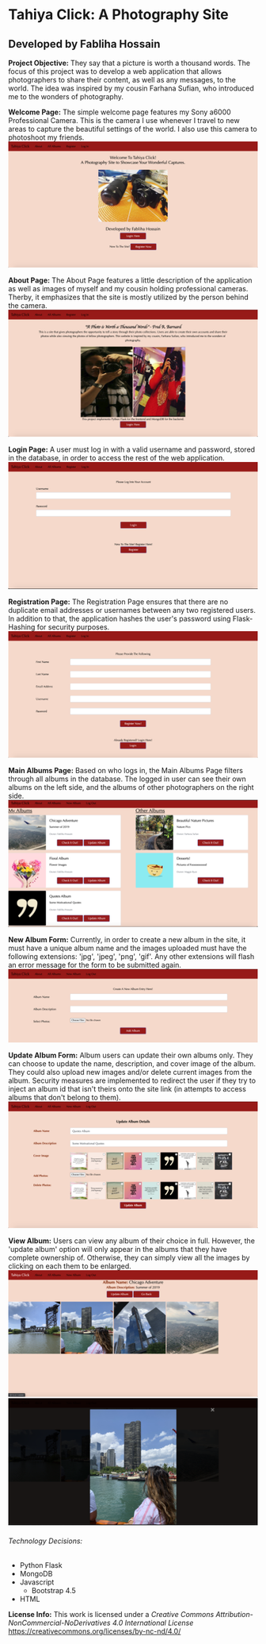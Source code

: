 # Tahiya Click: A Photography Site
## Developed by Fabliha Hossain

**Project Objective:** They say that a picture is worth a thousand words. The focus of this project was to develop a web application that allows photographers to share their content, as well as any messages, to the world. The idea was inspired by my cousin Farhana Sufian, who introduced me to the wonders of photography.

**Welcome Page:** 
The simple welcome page features my Sony a6000 Professional Camera. This is the camera I use whenever I travel to new areas to capture the beautiful settings of the world. I also use this camera to photoshoot my friends. 
![Scheme](application/static/site_images/Welcome_Page.png)

**About Page:** 
The About Page features a little description of the application as well as images of myself and my cousin holding professional cameras. Therby, it emphasizes that the site is mostly utilized by the person behind the camera. 
![Scheme](application/static/site_images/About_Page.png)

**Login Page:** 
A user must log in with a valid username and password, stored in the database, in order to access the rest of the web application. 
![Scheme](application/static/site_images/Login_Page.png)

**Registration Page:** 
The Registration Page ensures that there are no duplicate email addresses or usernames between any two registered users. In addition to that, the application hashes the user's password using Flask-Hashing for security purposes. 
![Scheme](application/static/site_images/Registration_Page.png)

**Main Albums Page:** 
Based on who logs in, the Main Albums Page filters through all albums in the database. The logged in user can see their own albums on the left side, and the albums of other photographers on the right side. 
![Scheme](application/static/site_images/Main_Albums_Page.png)

**New Album Form:** 
Currently, in order to create a new album in the site, it must have a unique album name and the images uploaded must have the following extensions: 'jpg', 'jpeg', 'png', 'gif'. Any other extensions will flash an error message for the form to be submitted again. 
![Scheme](application/static/site_images/New_Album_Form.png)

**Update Album Form:** 
Album users can update their own albums only. They can choose to update the name, description, and cover image of the album. They could also upload new images and/or delete current images from the album. Security measures are implemented to redirect the user if they try to inject an album id that isn't theirs onto the site link (in attempts to access albums that don't belong to them). 
![Scheme](application/static/site_images/Update_Album_Form.png)

**View Album:** 
Users can view any album of their choice in full. However, the 'update album' option will only appear in the albums that they have complete ownership of. Otherwise, they can simply view all the images by clicking on each them to be enlarged. 
![Scheme](application/static/site_images/View_Album_Page.png)
![Scheme](application/static/site_images/Enlarge_Example.png)

###### Technology Decisions:
* Python Flask
* MongoDB 
* Javascript
	* Bootstrap 4.5
* HTML 

**License Info:** This work is licensed under a *Creative Commons Attribution-NonCommercial-NoDerivatives 4.0 International License*
https://creativecommons.org/licenses/by-nc-nd/4.0/